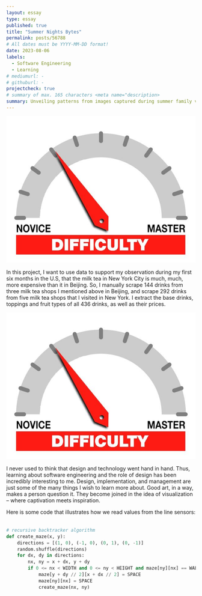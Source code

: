 ```yaml
---
layout: essay
type: essay
published: true
title: "Summer Nights Bytes"
permalink: posts/56788
# All dates must be YYYY-MM-DD format!
date: 2023-08-06
labels:
  - Software Engineering
  - Learning
# mediumurl: -
# githuburl: -
projectcheck: true
# summary of max. 165 characters <meta name="description>
summary: Unveiling patterns from images captured during summer family vacations.
---
```


<img class="ui tiny left circular floated image" src="../images/degree_difficulty.jpg">

In this project, I want to use data to support my observation during my first six months in the U.S, that the milk tea in New York City is much, much, more expensive than it in Beijing. So, I manually scrape 144 drinks from three milk tea shops I mentioned above in Beijing, and scrape 292 drinks from five milk tea shops that I visited in New York. I extract the base drinks, toppings and fruit types of all 436 drinks, as well as their prices.

<img class="ui tiny left circular floated image" src="../images/degree_difficulty.jpg">

I never used to think that design and technology went hand in hand.  Thus, learning about software engineering and the role of design has been incredibly interesting to me. Design, implementation, and management are just some of the many things I wish to learn more about. Good art, in a way, makes a person question it. They become joined in the idea of visualization – where captivation meets inspiration.

Here is some code that illustrates how we read values from the line sensors:
```python

# recursive backtracker algorithm
def create_maze(x, y):
    directions = [(1, 0), (-1, 0), (0, 1), (0, -1)]
    random.shuffle(directions)
    for dx, dy in directions:
        nx, ny = x + dx, y + dy
        if 0 <= nx < WIDTH and 0 <= ny < HEIGHT and maze[ny][nx] == WALL:
            maze[y + dy // 2][x + dx // 2] = SPACE
            maze[ny][nx] = SPACE
            create_maze(nx, ny)
```
